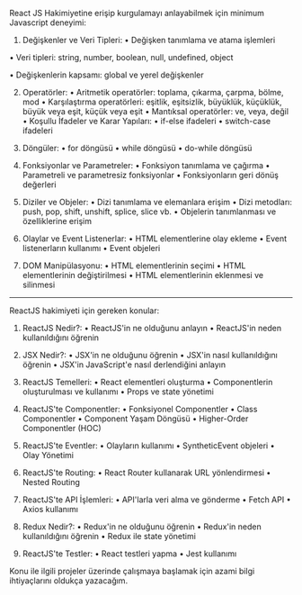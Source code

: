 React JS Hakimiyetine erişip kurgulamayı anlayabilmek için minimum Javascript deneyimi:

1.  Değişkenler ve Veri Tipleri:
•	Değişken tanımlama ve atama işlemleri

•	Veri tipleri: string, number, boolean, null, undefined, object

•	Değişkenlerin kapsamı: global ve yerel değişkenler

2.  Operatörler:
•	Aritmetik operatörler: toplama, çıkarma, çarpma, bölme, mod
•	Karşılaştırma operatörleri: eşitlik, eşitsizlik, büyüklük, küçüklük, büyük veya eşit, küçük veya eşit
•	Mantıksal operatörler: ve, veya, değil
•  Koşullu İfadeler ve Karar Yapıları:
•	if-else ifadeleri
•	switch-case ifadeleri

3.  Döngüler:
•	for döngüsü
•	while döngüsü
•	do-while döngüsü

4.  Fonksiyonlar ve Parametreler:
•	Fonksiyon tanımlama ve çağırma
•	Parametreli ve parametresiz fonksiyonlar
•	Fonksiyonların geri dönüş değerleri

5.  Diziler ve Objeler:
•	Dizi tanımlama ve elemanlara erişim
•	Dizi metodları: push, pop, shift, unshift, splice, slice vb.
•	Objelerin tanımlanması ve özelliklerine erişim

6.  Olaylar ve Event Listenerlar:
•	HTML elementlerine olay ekleme
•	Event listenerların kullanımı
•	Event objeleri

7.  DOM Manipülasyonu:
•	HTML elementlerinin seçimi
•	HTML elementlerinin değiştirilmesi
•	HTML elementlerinin eklenmesi ve silinmesi


---

ReactJS hakimiyeti için gereken konular:

1.	ReactJS Nedir?:
    •	ReactJS'in ne olduğunu anlayın
    •	ReactJS'in neden kullanıldığını öğrenin

2.	JSX Nedir?:
    •	JSX'in ne olduğunu öğrenin
    •	JSX'in nasıl kullanıldığını öğrenin
    •	JSX'in JavaScript'e nasıl derlendiğini anlayın

3.	ReactJS Temelleri:
    •	React elementleri oluşturma
    •	Componentlerin oluşturulması ve kullanımı
    •	Props ve state yönetimi

4.	ReactJS'te Componentler:
    •	Fonksiyonel Componentler
    •	Class Componentler
    •	Component Yaşam Döngüsü
    •	Higher-Order Componentler (HOC)
    
5.	ReactJS'te Eventler:
    •	Olayların kullanımı
    •	SyntheticEvent objeleri
    •	Olay Yönetimi

6.	ReactJS'te Routing:
    •	React Router kullanarak URL yönlendirmesi
    •	Nested Routing

7.	ReactJS'te API İşlemleri:
    •	API'larla veri alma ve gönderme
    •	Fetch API
    •	Axios kullanımı

8.	Redux Nedir?:
    •	Redux'in ne olduğunu öğrenin
    •	Redux'in neden kullanıldığını öğrenin
    •	Redux ile state yönetimi

9.	ReactJS'te Testler:
    •	React testleri yapma
    •	Jest kullanımı


Konu ile ilgili projeler üzerinde çalışmaya başlamak için azami bilgi ihtiyaçlarını oldukça yazacağım. 